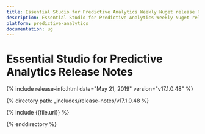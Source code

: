 ```yaml
---
title: Essential Studio for Predictive Analytics Weekly Nuget release Release Notes  
description: Essential Studio for Predictive Analytics Weekly Nuget release Release Notes  
platform: predictive-analytics
documentation: ug
---
```


# Essential Studio for Predictive Analytics  Release Notes  

{% include release-info.html date="May 21, 2019"  version="v17.1.0.48" %} 


{% directory path: _includes/release-notes/v17.1.0.48 %}

{% include {{file.url}} %}

{% enddirectory %}
